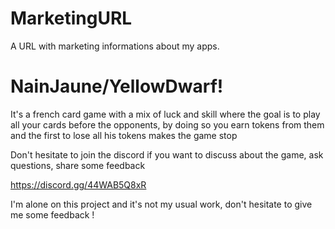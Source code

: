 # MarketingURL
A URL with marketing informations about my apps.

# NainJaune/YellowDwarf! 

It's a french card game with a mix of luck and skill where the goal is to play all your cards before the opponents, by doing so you earn tokens from them and the first to lose all his tokens makes the game stop

Don't hesitate to join the discord if you want to discuss about the game, ask questions, share some feedback

https://discord.gg/44WAB5Q8xR

I'm alone on this project and it's not my usual work, don't hesitate to give me some feedback !
